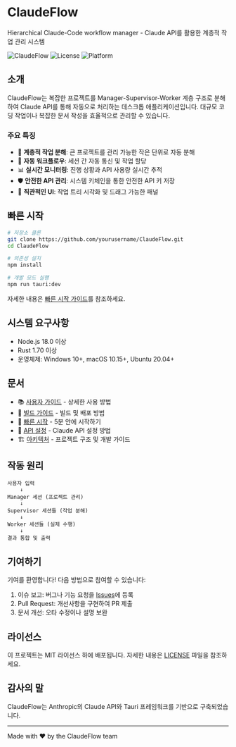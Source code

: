 # ClaudeFlow

Hierarchical Claude-Code workflow manager - Claude API를 활용한 계층적 작업 관리 시스템

![ClaudeFlow](https://img.shields.io/badge/version-0.1.0-blue.svg)
![License](https://img.shields.io/badge/license-MIT-green.svg)
![Platform](https://img.shields.io/badge/platform-Windows%20%7C%20macOS%20%7C%20Linux-lightgrey.svg)

## 소개

ClaudeFlow는 복잡한 프로젝트를 Manager-Supervisor-Worker 계층 구조로 분해하여 Claude API를 통해 자동으로 처리하는 데스크톱 애플리케이션입니다. 대규모 코딩 작업이나 복잡한 문서 작성을 효율적으로 관리할 수 있습니다.

### 주요 특징

- 🎯 **계층적 작업 분해**: 큰 프로젝트를 관리 가능한 작은 단위로 자동 분해
- 🔄 **자동 워크플로우**: 세션 간 자동 통신 및 작업 할당
- 📊 **실시간 모니터링**: 진행 상황과 API 사용량 실시간 추적
- 🛡️ **안전한 API 관리**: 시스템 키체인을 통한 안전한 API 키 저장
- 🎨 **직관적인 UI**: 작업 트리 시각화 및 드래그 가능한 패널

## 빠른 시작

```bash
# 저장소 클론
git clone https://github.com/yourusername/ClaudeFlow.git
cd ClaudeFlow

# 의존성 설치
npm install

# 개발 모드 실행
npm run tauri:dev
```

자세한 내용은 [빠른 시작 가이드](QUICK_START.md)를 참조하세요.

## 시스템 요구사항

- Node.js 18.0 이상
- Rust 1.70 이상
- 운영체제: Windows 10+, macOS 10.15+, Ubuntu 20.04+

## 문서

- 📚 [사용자 가이드](USER_GUIDE.md) - 상세한 사용 방법
- 🔨 [빌드 가이드](BUILD_GUIDE.md) - 빌드 및 배포 방법
- 🚀 [빠른 시작](QUICK_START.md) - 5분 안에 시작하기
- 🔑 [API 설정](API_SETUP.md) - Claude API 설정 방법
- 🏗️ [아키텍처](CLAUDE.md) - 프로젝트 구조 및 개발 가이드

## 작동 원리

```
사용자 입력
    ↓
Manager 세션 (프로젝트 관리)
    ↓
Supervisor 세션들 (작업 분해)
    ↓
Worker 세션들 (실제 수행)
    ↓
결과 통합 및 출력
```

## 기여하기

기여를 환영합니다! 다음 방법으로 참여할 수 있습니다:

1. 이슈 보고: 버그나 기능 요청을 [Issues](https://github.com/yourusername/ClaudeFlow/issues)에 등록
2. Pull Request: 개선사항을 구현하여 PR 제출
3. 문서 개선: 오타 수정이나 설명 보완

## 라이선스

이 프로젝트는 MIT 라이선스 하에 배포됩니다. 자세한 내용은 [LICENSE](LICENSE) 파일을 참조하세요.

## 감사의 말

ClaudeFlow는 Anthropic의 Claude API와 Tauri 프레임워크를 기반으로 구축되었습니다.

---

Made with ❤️ by the ClaudeFlow team